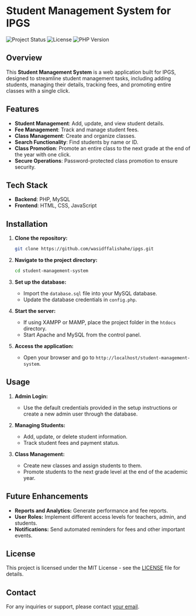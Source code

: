 
# Student Management System for IPGS

![Project Status](https://img.shields.io/badge/Status-Active-brightgreen) ![License](https://img.shields.io/badge/License-MIT-blue) ![PHP Version](https://img.shields.io/badge/PHP-%3E%3D7.4-777BB4)

## Overview

This **Student Management System** is a web application built for IPGS, designed to streamline student management tasks, including adding students, managing their details, tracking fees, and promoting entire classes with a single click.

## Features

- **Student Management**: Add, update, and view student details.
- **Fee Management**: Track and manage student fees.
- **Class Management**: Create and organize classes.
- **Search Functionality**: Find students by name or ID.
- **Class Promotion**: Promote an entire class to the next grade at the end of the year with one click.
- **Secure Operations**: Password-protected class promotion to ensure security.

## Tech Stack

- **Backend**: PHP, MySQL
- **Frontend**: HTML, CSS, JavaScript

## Installation

1. **Clone the repository:**
   ```bash
   git clone https://github.com/wasidffalishahe/ipgs.git
   ```
2. **Navigate to the project directory:**
   ```bash
   cd student-management-system
   ```
3. **Set up the database:**
   - Import the `database.sql` file into your MySQL database.
   - Update the database credentials in `config.php`.

4. **Start the server:**
   - If using XAMPP or MAMP, place the project folder in the `htdocs` directory.
   - Start Apache and MySQL from the control panel.

5. **Access the application:**
   - Open your browser and go to `http://localhost/student-management-system`.

## Usage

1. **Admin Login:**
   - Use the default credentials provided in the setup instructions or create a new admin user through the database.

2. **Managing Students:**
   - Add, update, or delete student information.
   - Track student fees and payment status.

3. **Class Management:**
   - Create new classes and assign students to them.
   - Promote students to the next grade level at the end of the academic year.

## Future Enhancements

- **Reports and Analytics:** Generate performance and fee reports.
- **User Roles:** Implement different access levels for teachers, admin, and students.
- **Notifications:** Send automated reminders for fees and other important events.

## License

This project is licensed under the MIT License - see the [LICENSE](LICENSE) file for details.

## Contact

For any inquiries or support, please contact [your email](mailto:wasifbaloch670@gmail.com).

